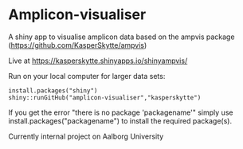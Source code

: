 # Amplicon-visualiser
A shiny app to visualise amplicon data based on the ampvis package (https://github.com/KasperSkytte/ampvis)

Live at https://kasperskytte.shinyapps.io/shinyampvis/

Run on your local computer for larger data sets:
```
install.packages("shiny")
shiny::runGitHub("amplicon-visualiser","kasperskytte")
```

If you get the error "there is no package 'packagename'" simply use install.packages("packagename") to install the required package(s). 

Currently internal project on Aalborg University
